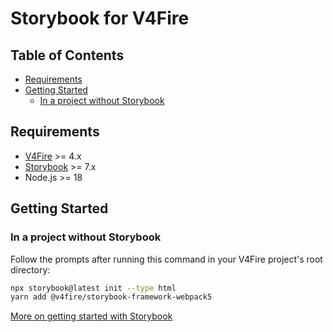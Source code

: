 # Storybook for V4Fire <!-- omit in toc -->

## Table of Contents <!-- omit in toc -->

- [Requirements](#requirements)
- [Getting Started](#getting-started)
  - [In a project without Storybook](#in-a-project-without-storybook)

## Requirements

- [V4Fire](https://github.com/V4Fire/Client) >= 4.x
- [Storybook](https://storybook.js.org/) >= 7.x
- Node.js >= 18

## Getting Started

### In a project without Storybook

Follow the prompts after running this command in your V4Fire project's root directory:

```bash
npx storybook@latest init --type html
yarn add @v4fire/storybook-framework-webpack5
```

[More on getting started with Storybook](https://storybook.js.org/docs/react/get-started/install)
